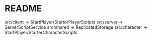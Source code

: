 # README

src/client → StartPlayer/StarterPlayerScripts
src/server → ServerScriptService
src/shared → ReplicatedStorage
src/character → StartPlayer/StarterCharacterScripts